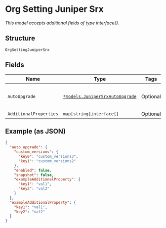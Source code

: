 
# Org Setting Juniper Srx

*This model accepts additional fields of type interface{}.*

## Structure

`OrgSettingJuniperSrx`

## Fields

| Name | Type | Tags | Description |
|  --- | --- | --- | --- |
| `AutoUpgrade` | [`*models.JuniperSrxAutoUpgrade`](../../doc/models/juniper-srx-auto-upgrade.md) | Optional | auto_upgrade device first time it is onboarded |
| `AdditionalProperties` | `map[string]interface{}` | Optional | - |

## Example (as JSON)

```json
{
  "auto_upgrade": {
    "custom_versions": {
      "key0": "custom_versions3",
      "key1": "custom_versions2"
    },
    "enabled": false,
    "snapshot": false,
    "exampleAdditionalProperty": {
      "key1": "val1",
      "key2": "val2"
    }
  },
  "exampleAdditionalProperty": {
    "key1": "val1",
    "key2": "val2"
  }
}
```

